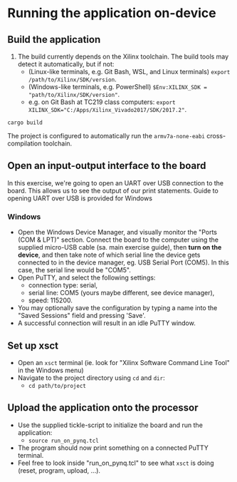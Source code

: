 # Running the application on-device


## Build the application

1. The build currently depends on the Xilinx toolchain. The build tools may detect it automatically, but if not:
   * (Linux-like terminals, e.g. Git Bash, WSL, and Linux terminals) `export /path/to/Xilinx/SDK/version`.
   * (Windows-like terminals, e.g. PowerShell) `$Env:XILINX_SDK = "path/to/Xilinx/SDK/version"`.
   * e.g. on Git Bash at TC219 class computers: `export XILINX_SDK="C:/Apps/Xilinx_Vivado2017/SDK/2017.2"`.

`cargo build`

The project is configured to automatically run the `armv7a-none-eabi` cross-compilation toolchain.

## Open an input-output interface to the board
In this exercise, we're going to open an UART over USB connection to the board. This allows us to see the output of our print statements. Guide to opening UART over USB is provided for Windows

### Windows
- Open the Windows Device Manager, and visually monitor the "Ports (COM & LPT)" section. Connect the board to the computer using the supplied micro-USB cable (sa. main exercise guide), then **turn on the device**, and then take note of which serial line the device gets connected to in the device manager, eg. USB Serial Port (COM5). In this case, the serial line would be "COM5".
- Open PuTTY, and select the following settings:
    * connection type: serial,
    * serial line: COM5 (yours maybe different, see device manager),
    * speed: 115200.
- You may optionally save the configuration by typing a name into the "Saved Sessions" field and pressing 'Save'.
- A successful connection will result in an idle PuTTY window.

## Set up xsct
- Open an `xsct` terminal (ie. look for "Xilinx Software Command Line Tool" in the Windows menu)
- Navigate to the project directory using `cd` and `dir`:
    * `cd path/to/project`

## Upload the application onto the processor
- Use the supplied tickle-script to initialize the board and run the application:
    * `source run_on_pynq.tcl`
- The program should now print something on a connected PuTTY terminal.
- Feel free to look inside "run_on_pynq.tcl" to see what `xsct` is doing (reset, program, upload, ...).
